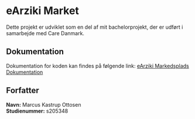 # eArziki Market

Dette projekt er udviklet som en del af mit bachelorprojekt, der er udført i samarbejde med Care Danmark.

## Dokumentation

Dokumentation for koden kan findes på følgende link: [eArziki Markedsplads Dokumentation](https://marcusottosen.github.io/eArzikiMarketplace/)

## Forfatter

**Navn:** Marcus Kastrup Ottosen  
**Studienummer:** s205348

